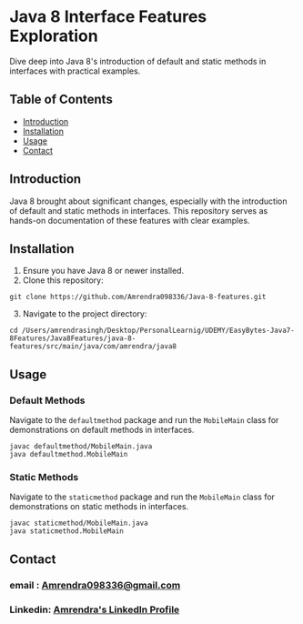 
# Java 8 Interface Features Exploration

Dive deep into Java 8's introduction of default and static methods in interfaces with practical examples.

## Table of Contents

- [Introduction](#introduction)
- [Installation](#installation)
- [Usage](#usage)
- [Contact](#contact)


## Introduction

Java 8 brought about significant changes, especially with the introduction of default and static methods in interfaces. This repository serves as hands-on documentation of these features with clear examples.

## Installation

1. Ensure you have Java 8 or newer installed.
2. Clone this repository:
```
git clone https://github.com/Amrendra098336/Java-8-features.git
```
3. Navigate to the project directory:
```
cd /Users/amrendrasingh/Desktop/PersonalLearnig/UDEMY/EasyBytes-Java7-8Features/Java8Features/java-8-features/src/main/java/com/amrendra/java8
```

## Usage

### Default Methods
Navigate to the `defaultmethod` package and run the `MobileMain` class for demonstrations on default methods in interfaces.
```
javac defaultmethod/MobileMain.java
java defaultmethod.MobileMain
```

### Static Methods
Navigate to the `staticmethod` package and run the `MobileMain` class for demonstrations on static methods in interfaces.
```
javac staticmethod/MobileMain.java
java staticmethod.MobileMain
```

## Contact
### email :  [Amrendra098336@gmail.com](mailto:Amrendra098336@gmail.com)
### Linkedin: [Amrendra's LinkedIn Profile](https://www.linkedin.com/in/amrendrasingh07/)


